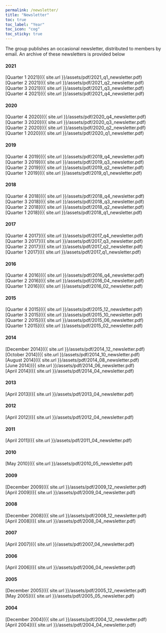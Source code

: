 ```yaml
---
permalink: /newsletter/
title: "Newsletter"
toc: true
toc_label: "Year"
toc_icon: "cog"
toc_sticky: true
---
```


The group publishes an occasional newsletter, distributed to members by email. An archive of these newsletters is provided below

#### 2021
[Quarter 1 2021]({{ site.url }}/assets/pdf/2021_q1_newsletter.pdf)\
[Quarter 2 2021]({{ site.url }}/assets/pdf/2021_q2_newsletter.pdf)\
[Quarter 3 2021]({{ site.url }}/assets/pdf/2021_q3_newsletter.pdf)\
[Quarter 4 2021]({{ site.url }}/assets/pdf/2021_q4_newsletter.pdf)

#### 2020
[Quarter 4 2020]({{ site.url }}/assets/pdf/2020_q4_newsletter.pdf)\
[Quarter 3 2020]({{ site.url }}/assets/pdf/2020_q3_newsletter.pdf)\
[Quarter 2 2020]({{ site.url }}/assets/pdf/2020_q2_newsletter.pdf)\
[Quarter 1 2020]({{ site.url }}/assets/pdf/2020_q1_newsletter.pdf)  

#### 2019
[Quarter 4 2019]({{ site.url }}/assets/pdf/2019_q4_newsletter.pdf)\
[Quarter 3 2019]({{ site.url }}/assets/pdf/2019_q3_newsletter.pdf)\
[Quarter 2 2019]({{ site.url }}/assets/pdf/2019_q2_newsletter.pdf)\
[Quarter 1 2019]({{ site.url }}/assets/pdf/2019_q1_newsletter.pdf)  

#### 2018
[Quarter 4 2018]({{ site.url }}/assets/pdf/2018_q4_newsletter.pdf)\
[Quarter 3 2018]({{ site.url }}/assets/pdf/2018_q3_newsletter.pdf)\
[Quarter 2 2018]({{ site.url }}/assets/pdf/2018_q2_newsletter.pdf)\
[Quarter 1 2018]({{ site.url }}/assets/pdf/2018_q1_newsletter.pdf)  

#### 2017
[Quarter 4 2017]({{ site.url }}/assets/pdf/2017_q4_newsletter.pdf)\
[Quarter 3 2017]({{ site.url }}/assets/pdf/2017_q3_newsletter.pdf)\
[Quarter 2 2017]({{ site.url }}/assets/pdf/2017_q2_newsletter.pdf)\
[Quarter 1 2017]({{ site.url }}/assets/pdf/2017_q1_newsletter.pdf)  

#### 2016
[Quarter 4 2016]({{ site.url }}/assets/pdf/2016_q4_newsletter.pdf)\
[Quarter 2 2016]({{ site.url }}/assets/pdf/2016_04_newsletter.pdf)\
[Quarter 1 2016]({{ site.url }}/assets/pdf/2016_02_newsletter.pdf)  

#### 2015
[Quarter 4 2015]({{ site.url }}/assets/pdf/2015_12_newsletter.pdf)\
[Quarter 3 2015]({{ site.url }}/assets/pdf/2015_10_newsletter.pdf)\
[Quarter 2 2015]({{ site.url }}/assets/pdf/2015_06_newsletter.pdf)\
[Quarter 1 2015]({{ site.url }}/assets/pdf/2015_02_newsletter.pdf)  

#### 2014
[December 2014]({{ site.url }}/assets/pdf/2014_12_newsletter.pdf)\
[October 2014]({{ site.url }}/assets/pdf/2014_10_newsletter.pdf)\
[August 2014]({{ site.url }}/assets/pdf/2014_08_newsletter.pdf)\
[June 2014]({{ site.url }}/assets/pdf/2014_06_newsletter.pdf)\
[April 2014]({{ site.url }}/assets/pdf/2014_04_newsletter.pdf)  


#### 2013
[April 2013]({{ site.url }}/assets/pdf/2013_04_newsletter.pdf)  

#### 2012
[April 2012]({{ site.url }}/assets/pdf/2012_04_newsletter.pdf)  

#### 2011 
[April 2011]({{ site.url }}/assets/pdf/2011_04_newsletter.pdf)  

#### 2010
[May 2010]({{ site.url }}/assets/pdf/2010_05_newsletter.pdf)  

#### 2009
[December 2009]({{ site.url }}/assets/pdf/2009_12_newsletter.pdf)\
[April 2009]({{ site.url }}/assets/pdf/2009_04_newsletter.pdf)   

#### 2008
[December 2008]({{ site.url }}/assets/pdf/2008_12_newsletter.pdf)\
[April 2008]({{ site.url }}/assets/pdf/2008_04_newsletter.pdf)  

#### 2007
[April 2007]({{ site.url }}/assets/pdf/2007_04_newsletter.pdf)  

#### 2006
[April 2006]({{ site.url }}/assets/pdf/2006_04_newsletter.pdf)  

#### 2005
[December 2005]({{ site.url }}/assets/pdf/2005_12_newsletter.pdf)\
[May 2005]({{ site.url }}/assets/pdf/2005_05_newsletter.pdf)  

#### 2004
[December 2004]({{ site.url }}/assets/pdf/2004_12_newsletter.pdf)\
[April 2004]({{ site.url }}/assets/pdf/2004_04_newsletter.pdf)  
